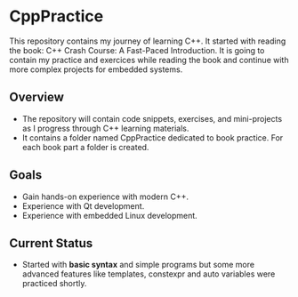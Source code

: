 # CppPractice
This repository contains my journey of learning C++. It started with reading the book: C++ Crash Course: A Fast-Paced Introduction. It is going to contain my practice and exercices while reading the book and continue with more complex projects for embedded systems.

## Overview
- The repository will contain code snippets, exercises, and mini-projects as I progress through C++ learning materials.
- It contains a folder named CppPractice dedicated to book practice. For each book part a folder is created.

## Goals
- Gain hands-on experience with modern C++.
- Experience with Qt development.
- Experience with embedded Linux development.

## Current Status
- Started with **basic syntax** and simple programs but some more advanced features like templates, constexpr and auto variables were practiced shortly.

